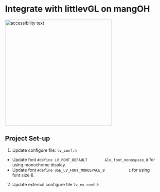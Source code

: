 # Integrate with littlevGL on mangOH

<img src="https://user-images.githubusercontent.com/17214533/51510335-40256700-1e2f-11e9-8903-af65c5368326.jpg" width="350" alt="accessibility text">

## Project Set-up
1. Update configure file: `lv_conf.h`
  * Update font `#define LV_FONT_DEFAULT        &lv_font_monospace_8` for using monochome display.
  * Update font `#define USE_LV_FONT_MONOSPACE_8	   	   1` for using font size 8.

2. Update external configure file `lv_ex_conf.h`


